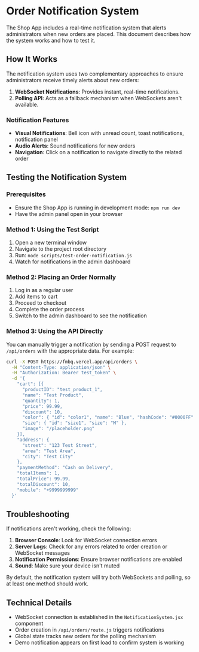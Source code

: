 # Order Notification System

The Shop App includes a real-time notification system that alerts administrators when new orders are placed. This document describes how the system works and how to test it.

## How It Works

The notification system uses two complementary approaches to ensure administrators receive timely alerts about new orders:

1. **WebSocket Notifications**: Provides instant, real-time notifications.
2. **Polling API**: Acts as a fallback mechanism when WebSockets aren't available.

### Notification Features

- **Visual Notifications**: Bell icon with unread count, toast notifications, notification panel
- **Audio Alerts**: Sound notifications for new orders
- **Navigation**: Click on a notification to navigate directly to the related order

## Testing the Notification System

### Prerequisites

- Ensure the Shop App is running in development mode: `npm run dev`
- Have the admin panel open in your browser

### Method 1: Using the Test Script

1. Open a new terminal window
2. Navigate to the project root directory
3. Run: `node scripts/test-order-notification.js`
4. Watch for notifications in the admin dashboard

### Method 2: Placing an Order Normally

1. Log in as a regular user
2. Add items to cart
3. Proceed to checkout
4. Complete the order process
5. Switch to the admin dashboard to see the notification

### Method 3: Using the API Directly

You can manually trigger a notification by sending a POST request to `/api/orders` with the appropriate data. For example:

```bash
curl -X POST https://fmbq.vercel.app/api/orders \
  -H "Content-Type: application/json" \
  -H "Authorization: Bearer test_token" \
  -d '{
    "cart": [{
      "productID": "test_product_1",
      "name": "Test Product",
      "quantity": 1,
      "price": 99.99,
      "discount": 10,
      "color": { "id": "color1", "name": "Blue", "hashCode": "#0000FF" },
      "size": { "id": "size1", "size": "M" },
      "image": "/placeholder.png"
    }],
    "address": {
      "street": "123 Test Street",
      "area": "Test Area",
      "city": "Test City"
    },
    "paymentMethod": "Cash on Delivery",
    "totalItems": 1,
    "totalPrice": 99.99,
    "totalDiscount": 10,
    "mobile": "+9999999999"
  }'
```

## Troubleshooting

If notifications aren't working, check the following:

1. **Browser Console**: Look for WebSocket connection errors
2. **Server Logs**: Check for any errors related to order creation or WebSocket messages
3. **Notification Permissions**: Ensure browser notifications are enabled
4. **Sound**: Make sure your device isn't muted

By default, the notification system will try both WebSockets and polling, so at least one method should work.

## Technical Details

- WebSocket connection is established in the `NotificationSystem.jsx` component
- Order creation in `/api/orders/route.js` triggers notifications
- Global state tracks new orders for the polling mechanism
- Demo notification appears on first load to confirm system is working 